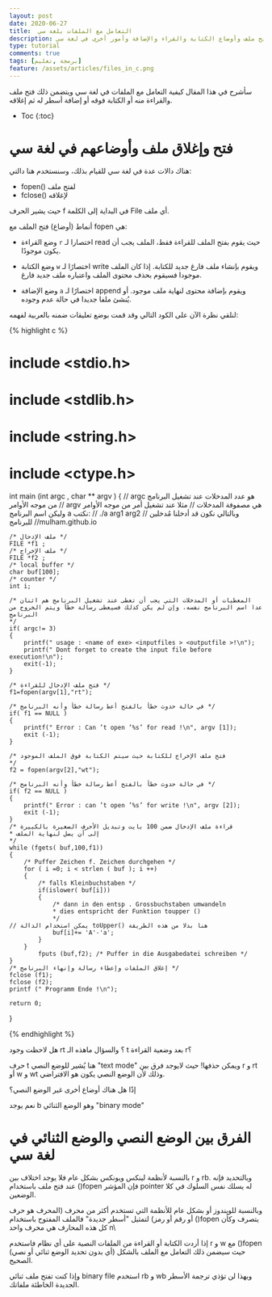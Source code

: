 ```yaml
---
layout: post
date: 2020-06-27
title:  التعامل مع الملفات بلغة سي
description: شرح فتح ملف وأوضاع الكتابة والقراء والإضافة وأمور أخرى في لغة سي
type: tutorial
comments: true
tags: [برمجة ,تعليم]
feature: /assets/articles/files_in_c.png
---
```




سأشرح في هذا المقال كيفية التعامل مع الملفات في لغة سي ويتضمن ذلك فتح ملف والقراءة منه أو الكتابة فوقه أو إضافة أسطر له ثم إغلاقه.

* Toc
{:toc}

# فتح وإغلاق ملف وأوضاعهم في لغة سي

هناك دالات عدة في لغة سي للقيام بذلك، وسنستخدم هنا دالتي:

* fopen() لفتح ملف
* fclose() لإغلاقه

حيث يشير الحرف f في البداية إلى الكلمة File أي ملف.

أنماط (أوضاع) فتح الملف مع fopen هي:

* وضع القراءة `r` اختصارا لـ read حيث يقوم بفتح الملف للقراءة فقط، الملف يجب أن يكون موجودًا.

* وضع الكتابة `w` اختصارًا لـ write ويقوم بإنشاء ملف فارغ جديد للكتابة. إذا كان الملف موجودا فسيقوم بحذف محتوى الملف واعتباره ملف جديد فارغ.

* وضع الإضافة `a` اختصارًا لـ append ويقوم بإضافة محتوى لنهاية ملف موجود. أو يُنشئ ملفا جديدا في حالة عدم وجوده.

لنلقي نظرة الآن على الكود التالي وقد قمت بوضع تعليقات ضمنه بالعربية لفهمه:


{% highlight c %}

# include <stdio.h>
# include <stdlib.h>
# include <string.h>
# include <ctype.h>

int main (int argc , char ** argv ) {
// argc هو عدد المدخلات عند تشغيل البرنامج من موجه الأوامر
// argv هي مصفوفة المدخلات
// مثلا عند تشغيل أمر من موجه الأوامر وليكن اسم البرنامج a نكتب:
// ./a arg1 arg2
// وبالتالي نكون قد أدخلنا مُدخلين للبرنامج
//mulham.github.io

	/* ملف الإدحال */
	FILE *f1 ;
	/* ملف الإخراج */
	FILE *f2 ;
	/* local buffer */
	char buf[100];
	/* counter */
	int i;

	/* المعطيات أو المدخلات التي يجب أن تعطى عند تشغيل البرنامج هم اثنان
    عدا اسم البرنامج نفسه، وإن لم يكن كذلك فسيعطى رسالة خطأ ويتم الخروج من البرنامج
	*/
	if( argc!= 3)
	{
		printf(" usage : <name of exe> <inputfiles > <outputfile >!\n");
		printf(" Dont forget to create the input file before execution!\n");
		exit(-1);
	}

	/* فتح ملف الإدخال للقراءة */
	f1=fopen(argv[1],"rt");

	/* في حالة حدوث خطأ بالفتح أعط رسالة خطأ وأنه البرنامج */
	if( f1 == NULL )
	{
		printf(" Error : Can ’t open ’%s’ for read !\n", argv [1]);
		exit (-1);
	}

	/* فتح ملف الإخراج للكتابة حيث سيتم الكتابة فوق الملف الموجود
	*/
	f2 = fopen(argv[2],"wt");

	/* في حالة حدوث خطأ بالفتح أعط رسالة خطأ وأنه البرنامج */
	if( f2 == NULL )
	{
		printf(" Error : can ’t open ’%s’ for write !\n", argv [2]);
		exit (-1);
	}
	/* قراءة ملف الإدخال ضمن 100 بايت وتبديل الأحرف الصغيرة بالكبيرة
	* إلى أن يصل لنهاية الملف
	*/
	while (fgets( buf,100,f1))
	{
		/* Puffer Zeichen f. Zeichen durchgehen */
		for ( i =0; i < strlen ( buf ); i ++)
		{
			/* falls Kleinbuchstaben */
			if(islower( buf[i]))
			{
				/* dann in den entsp . Grossbuchstaben umwandeln
				* dies entspricht der Funktion toupper ()
				*/
    // يمكن استخدام الدالة toUpper() هنا بدلا من هذه الطريقة
				buf[i]+= 'A'-'a';
			}
		}
			fputs (buf,f2); /* Puffer in die Ausgabedatei schreiben */
	}
	/* إغلاق الملفات وإعطاء رسالة وإنهاء البرنامج */
	fclose (f1);
	fclose (f2);
	printf (" Programm Ende !\n");
	
	return 0;
}

{% endhighlight %}

هل لاحظت وجود rt ؟ والسؤال ماهذه الـ t بعد وضعية القراءة r؟

حرف t هنا يُشير للوضع النصي "text mode" ويمكن حذفها! حيث لايوجد فرق بين r و rt أو w و wt وذلك ﻷن الوضع النصي يكون هو الافتراضي.

إذًا هل هناك أوضاع أخرى غير الوضع النصي؟

نعم يوجد b وهو الوضع الثنائي "binary mode" 


# الفرق بين الوضع النصي والوضع الثنائي في لغة سي

بالنسبة ﻷنظمة لينكس ويونكس بشكل عام فلا يوجد اختلاف بين r و rb. وبالتحديد فإنه عند فتح ملف باستخدام ()fopen فإن المؤشر pointer له يسلك نفس السلوك في كلا الوضعين.

وبالنسبة للويندوز أو بشكل عام للأنظمة التي تستخدم أكثر من محرف (المحرف هو حرف أو رقم أو رمز) لتمثيل "أسطر جديدة" فالملف المفتوح باستخدام ()fopen يتصرف وكأن كل هذه المحارف هي محرف واحد n\

إذا أردت الكتابة أو القراءة من الملفات النصية على أي نظام فاستخدم r و w مع ()fopen (أي بدون تحديد الوضع ثنائي أو نصي) حيث سيضمن ذلك التعامل مع الملف بالشكل الصحيح.

وإذا كنت تفتح ملف ثنائي binary file استخدم rb و wb وبهذا لن تؤذي ترجمة الأسطر الجديدة الخاطئة ملفاتك.



